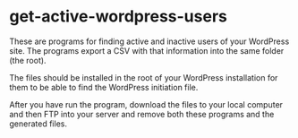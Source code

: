 # get-active-wordpress-users

These are programs for finding active and inactive users of your WordPress site. The programs export a CSV with that information into the same folder (the root).

The files should be installed in the root of your WordPress installation for them to be able to find the WordPress initiation file.

After you have run the program, download the files to your local computer and then FTP into your server and remove both these programs and the generated files.
